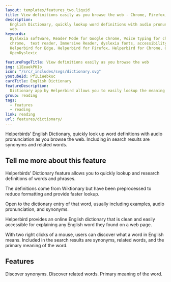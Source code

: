 ```yaml
---
layout: templates/features_two.liquid
title: View definitions easily as you browse the web - Chrome, Firefox, iPad, iPhone & Edge
description:
  English Dictionary, quickly lookup word definitions with audio pronunciation as you browse the
  web.
keywords:
  Dyslexia software, Reader Mode for Google Chrome, Voice typing for chrome, Text to speech for
  chrome,  text reader, Immersive Reader, dyslexia fonts, accessibility software, dyslexia software,
  Helperbird for Edge, Helperbird for Firefox, Helperbird for Chrome, Opendyslexic for Chrome,
  OpenDyslexic

featurePageTitle: View definitions easily as you browse the web
img: i1EeaekPHIo
icon: "/src/_includes/svgs/dictionary.svg"
youtubeId: PfILiWebkuc
cardTitle: English Dictionary 
featureDescription:
  Dictionary app by Helperbird allows you to easily lookup the meaning of any English word.
group: reading
tags: 
  - features
  - reading
link: reading
url: features/dictionary/
---
```











 Helperbirds' English Dictionary, quickly look up word definitions with audio pronunciation as you browse the web. Including in search results are synonyms and related words.
        


##  Tell me more about this feature

Helperbirds' Dictionary feature allows you to quickly lookup and research definitions of words and phrases.

The definitions come from Wiktionary but have been preprocessed to reduce formatting and provide faster lookup.

Open to the dictionary entry of that word, usually including examples, audio pronunciation, and
synonyms.


Helperbird provides an online English dictionary that is clean and easily accessible for explaining any English word they found on a web page.

With two right clicks of a mouse, users can discover what a word in English means. Included in the search results are synonyms, related words, and the primary meaning of the word.








## Features

Discover synonyms.
Discover related words.
Primary meaning of the word.


























